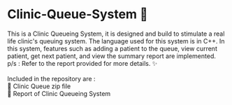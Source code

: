 # Clinic-Queue-System 🏥
This is a Clinic Queueing System, it is designed and build to stimulate a real life clinic's queuing system. The language used for this system is in C++. In this system, features such as adding a patient to the queue, view current patient, get next patient, and view the summary report are implemented.
</br>
p/s : Refer to the report provided for more details. ✨
</br>
</br>
Included in the repository are : 
</br>
📁 Clinic Queue zip file 
</br>
📃 Report of Clinic Queueing System 
</br>
</br>

